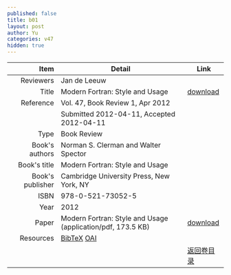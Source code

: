 ```yaml
---
published: false
title: b01
layout: post
author: Yu
categories: v47
hidden: true
---
```


| Item | Detail | Link |
|---:|---|---|
| Reviewers | Jan de Leeuw| |
| Title |Modern Fortran: Style and Usage | [download](http://www.jstatsoft.org/v47/b01/paper) |
| Reference |Vol. 47, Book Review 1, Apr 2012 | |
| | Submitted 2012-04-11, Accepted 2012-04-11| | 
| Type | Book Review| |
| Book's authors | Norman S. Clerman and Walter Spector| |
| Book's title | Modern Fortran: Style and Usage| |
| Book's publisher | Cambridge University Press, New York, NY| |
| ISBN | 978-0-521-73052-5| |
| Year | 2012| |
| Paper | Modern Fortran: Style and Usage  (application/pdf, 173.5 KB)| [download](http://www.jstatsoft.org/v47/b01/paper) |
| Resources | [BibTeX](http://www.jstatsoft.org/v47/b01/bibtex) [OAI](http://www.jstatsoft.org/oai?verb=GetRecord&identifier=oai.jstatsoft/v47/b01&prefix=oai_dc)| |
| |  | [返回卷目录]({{site.baseurl}}/volume/v47.html) |